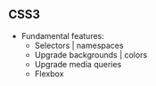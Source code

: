 ## CSS3

- Fundamental features:
    - Selectors | namespaces
    - Upgrade backgrounds | colors
    - Upgrade media queries
    - Flexbox